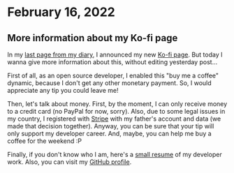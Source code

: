 # February 16, 2022

## More information about my Ko-fi page

In my [last page from my diary](2022-02-15), I announced my new [Ko-fi page](https://ko-fi.com/diddileija).
But today I wanna give more information about this, without editing yesterday post...

First of all, as an open source developer, I enabled this "buy me a coffee" dynamic, because I don't get any
other monetary payment. So, I would appreciate any tip you could leave me!

Then, let's talk about money. First, by the moment, I can only receive money to a credit card (no PayPal for now,
sorry). Also, due to some legal issues in my country, I registered with [Stripe](https://stripe.com) with my
father's account and data (we made that decision together). Anyway, you can be sure that your tip will only support
my developer career. And, maybe, you can help me buy a coffee for the weekend :P

Finally, if you don't know who I am, here's a [small resume](../profile) of my developer work. Also, you can visit my
[GitHub profile](https://github.com/DiddiLeija).
